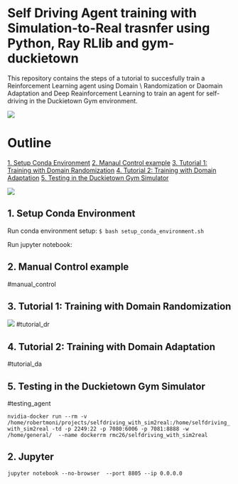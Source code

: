 # Self Driving Agent training with Simulation-to-Real trasnfer using Python, Ray RLlib and gym-duckietown

This repository contains the steps of a tutorial to succesfully train a Reinforcement Learning agent using Domain \\
Randomization or Daomain Adaptation and Deep Reainforcement Learning to train an agent for self-driving in the Duckietown Gym environment.

![]("art/tools.png")

# Outline 
[1. Setup Conda Environment](#setup_conda_environment)
[2. Manaul Control example](#manual_control)
[3. Tutorial 1: Training with Domain Randomization](#tutorial_dr)
[4. Tutorial 2: Training with Domain Adaptation](#tutorial_da)
[5. Testing in the Duckietown Gym Simulator](#testing_agent)

![]("art/concept.png")
## 1. Setup Conda Environment
Run conda environment setup:
```$ bash setup_conda_environment.sh```

Run jupyter notebook:


## 2. Manual Control example
#manual_control

## 3. Tutorial 1: Training with Domain Randomization
![]("art/just_policy.png")
#tutorial_dr


## 4. Tutorial 2: Training with Domain Adaptation

#tutorial_da


## 5. Testing in the Duckietown Gym Simulator
#testing_agent



```nvidia-docker run --rm -v /home/robertmoni/projects/selfdriving_with_sim2real:/home/selfdriving_with_sim2real -td -p 2249:22 -p 7080:6006 -p 7081:8888 -w /home/general/  --name dockerrm rmc26/selfdriving_with_sim2real```

## 2. Jupyter

```jupyter notebook --no-browser  --port 8805 --ip 0.0.0.0```
